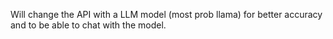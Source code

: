 Will change the API with a LLM model (most prob llama) for better accuracy and to be able to chat with the model.
